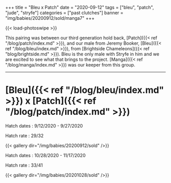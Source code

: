 +++
title = "Bleu x Patch"
date = "2020-09-12"
tags = ["bleu", "patch", "jude", "stryfe"]
categories = ["past clutches"]
banner = "img/babies/20200912/sold/manga7"
+++

{{< load-photoswipe >}}

This pairing was between our third generation hold back, [Patch]({{< ref "/blog/patch/index.md" >}}), and our male from Jeremy Booker, [Bleu]({{< ref "/blog/bleu/index.md" >}}), from [Brightside Chameleons]({{< ref "blog/brightside.md" >}}). Bleu is the only male with Stryfe in him and we are excited to see what that brings to the project. [Manga]({{< ref "/blog/manga/index.md" >}}) was our keeper from this group.

---

# [Bleu]({{< ref "/blog/bleu/index.md" >}}) x [Patch]({{< ref "/blog/patch/index.md" >}})

Hatch dates
: 9/12/2020 - 9/27/2020

Hatch rate
: 29/32

{{< gallery dir="/img/babies/20200912/sold" />}}

Hatch dates
: 10/28/2020 - 11/17/2020

Hatch rate
: 33/41

{{< gallery dir="/img/babies/20201028/sold" />}}